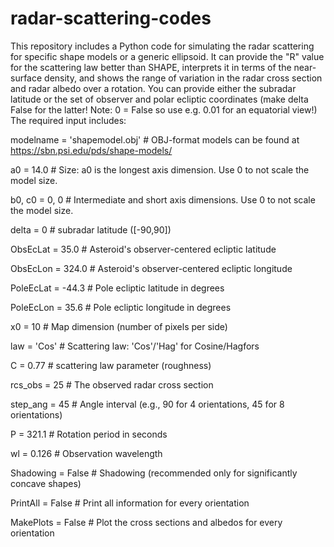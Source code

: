 # radar-scattering-codes
This repository includes a Python code for simulating the radar scattering for specific shape models or a generic ellipsoid. It can provide the "R" value for the scattering law better than SHAPE, interprets it in terms of the near-surface density, and shows the range of variation in the radar cross section and radar albedo over a rotation. You can provide either the subradar latitude or the set of observer and polar ecliptic coordinates (make delta False for the latter! Note: 0 = False so use e.g. 0.01 for an equatorial view!)
The required input includes:

modelname = 'shapemodel.obj'  # OBJ-format models can be found at https://sbn.psi.edu/pds/shape-models/

a0 = 14.0               # Size: a0 is the longest axis dimension. Use 0 to not scale the model size.

b0, c0 = 0, 0           # Intermediate and short axis dimensions. Use 0 to not scale the model size.

delta = 0					      # subradar latitude ([-90,90])

ObsEcLat = 35.0         # Asteroid's observer-centered ecliptic latitude

ObsEcLon = 324.0        # Asteroid's observer-centered ecliptic longitude

PoleEcLat = -44.3 			# Pole ecliptic latitude in degrees

PoleEcLon = 35.6 				# Pole ecliptic longitude in degrees

x0 = 10 						    # Map dimension (number of pixels per side)

law = 'Cos'						  # Scattering law: 'Cos'/'Hag' for Cosine/Hagfors

C = 0.77 						    # scattering law parameter (roughness)

rcs_obs = 25					  # The observed radar cross section

step_ang = 45					  # Angle interval (e.g., 90 for 4 orientations, 45 for 8 orientations)

P = 321.1               # Rotation period in seconds

wl = 0.126              # Observation wavelength

Shadowing = False				# Shadowing (recommended only for significantly concave shapes)

PrintAll = False				# Print all information for every orientation

MakePlots = False				# Plot the cross sections and albedos for every orientation
